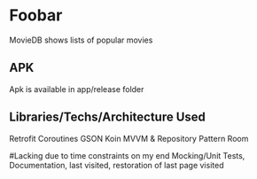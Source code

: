# Foobar

MovieDB shows lists of popular movies

## APK

Apk is available in app/release folder

## Libraries/Techs/Architecture Used
Retrofit
Coroutines
GSON
Koin
MVVM & Repository Pattern
Room

#Lacking due to time constraints on my end
Mocking/Unit Tests,
Documentation,
last visited,
restoration of last page visited

